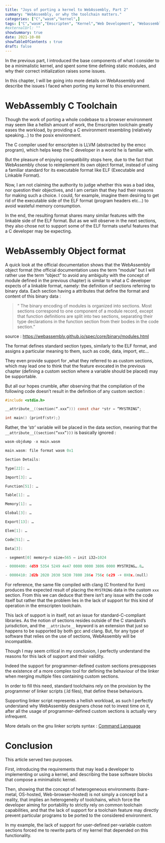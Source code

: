 ```yaml
--- 
title: "Joys of porting a kernel to WebAssembly, Part 2" 
summary: "WebAssembly, or why the toolchain matters."
categories: ["C","wasm","kernel",] 
tags: ["C","wasm","Emscripten", "Kernel","Web Development", "Webassembly","gnu",] 
#externalUrl: "" 
showSummary: true
date: 2021-10-08 
showTableOfContents : true 
draft: false 
---
```


In the previous part, I introduced the base components of what I consider to be
a minimalistic kernel, and spent some time defining static modules, and why
their correct initialization raises some issues.

In this chapter, I will be going into more details on WebAssembly and describe
the issues I faced when porting my kernel to this environment.

# WebAssembly C Toolchain

Though the work of porting a whole codebase to a browser environment may seem
like a hellish amount of work, the Emscripten toolchain greatly eases the
workload, by providing a C environment resembling (relatively speaking…) to the
posix environment.

The C compiler used for emscripten is LLVM (abstracted by the emcc program),
which helps keep the C developer in a world he is familiar with.

But the pleasure of enjoying compatibility stops here, due to the fact that
WebAssembly chose to reimplement its own object format, instead of using a
familiar standard for its executable format like ELF (Executable and Linkable
Format).

Now, I am not claiming the authority to judge whether this was a bad idea, nor
question their objectives, and I am certain that they had their reasons for
making such a choice. I could, for example, imagine them desiring to get rid of
the executable side of the ELF format (program headers etc…) to avoid wasteful
memory consumption.

In the end, the resulting format shares many similar features with the linkable
side of the ELF format. But as we will observe in the next sections, they also
chose not to support some of the ELF formats useful features that a C developer
may be expecting.

# WebAssembly Object format

A quick look at the official documentation shows that the WebAssembly object
format (the official documentation uses the term “module” but I will rather use
the term “object” to avoid any ambiguity with the concept of module defined in
the previous chapter) is similar to what a C developer expects of a linkable
format, namely: the definition of sections referring to binary data. Each
section having a attributes that define the format and content of this binary
data :

> “ The binary encoding of modules is organized into sections. Most sections
> correspond to one component of a module record, except that function
> definitions are split into two sections, separating their type declarations
> in the function section from their bodies in the code section.”

source : https://webassembly.github.io/spec/core/binary/modules.html

The format defines standard section types, similarly to the ELF format, and
assigns a particular meaning to them, such as code, data, import, etc…

They even provide support for ,what they referred to as custom sections, which
may lead one to think that the feature evocated in the previous chapter
(defining a custom section where a variable should be placed) may be
supportable.

But all our hopes crumble, after observing that the compilation of the
following code doesn’t result in the definition of any custom section :

```C
#include <stdio.h>

__attribute__((section(“.xxx”))) const char *str = “MYSTRING”;

int main() {printf(str);} 
```

Rather, the ‘str’ variable will be placed in the data section, meaning that the
`__attribute__((section(“xxx”)))` is basically ignored :

```C 
wasm-objdump -x main.wasm

main.wasm: file format wasm 0x1

Section Details:

Type[22]: …

Import[3]: …

Function[51]: …

Table[1]: …

Memory[1]: …

Global[3]: …

Export[13]: …

Elem[1]: …

Code[51]: …

Data[3]:

- segment[0] memory=0 size=565 — init i32=1024

- 0000400: 4d59 5354 5249 4e47 0000 0000 3806 0000 MYSTRING….8…

- 0000410: 2d2b 2020 2030 5830 7800 286e 756c 6c29 -+ 0X0x.(null) 
```

For reference, the same file compiled with clang (C frontend for llvm) produces
the expected result of placing the `MYSTRING` data in the custom `xxx` section.
From this we can deduce that there isn’t any issue with the code itself but
rather that the problem lies in the lack of support for this kind of operation
in the emscripten toolchain.

This lack of support is in itself, not an issue for standard-C-compliant
libraries. As the notion of sections resides outside of the C standard’s
jurisdiction, and the `__attribute__` keyword is an extension that just so
happens to be supported by both gcc and clang. But, for any type of software
that relies on the use of sections, WebAssembly will be incompatible.

Though I may seem critical in my conclusion, I perfectly understand the reasons
for this lack of support and their validity.

Indeed the support for programmer-defined custom sections presupposes the
existence of a more complex tool for defining the behaviour of the linker when
merging multiple files containing custom sections.

In order to fill this need, standard toolchains rely on the provision by the
programmer of linker scripts (.ld files), that define these behaviours.

Supporting linker script represents a hellish workload, as such I perfectly
understand why WebAssembly designers chose not to invest time on it, after all
the usage of programmer-defined custom sections is actually very infrequent.

More details on the gnu linker scripts syntax : [Command
Language](https://ftp.gnu.org/old-gnu/Manuals/ld-2.9.1/html_chapter/ld_3.html?source=post_page-----5f0124e71080--------------------------------)

# Conclusion

This article served two purposes.

First, introducing the requirements that may lead a developer to implementing
or using a kernel, and describing the base software blocks that compose a
minimalistic kernel.

Then, showing that the concept of heterogeneous environments (bare-metal,
OS-hosted, Web-browser-hosted) is not simply a concept but a reality, that
implies an heterogeneity of toolchains, which force the developer aiming for
portability to strictly rely on common toolchain capabilities, and that the
lack of support for a toolchain feature may directly prevent particular
programs to be ported to the considered environment.

In my example, the lack of support for user-defined per-variable custom
sections forced me to rewrite parts of my kernel that depended on this
functionality.
